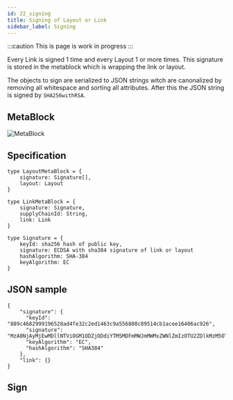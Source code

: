 ```yaml
---
id: 22_signing
title: Signing of Layout or Link
sidebar_label: Signing
---
```

:::caution
This is page is work in progress
:::

Every Link is signed 1 time and every Layout 1 or more times. This signature is stored
in the metablock which is wrapping the link or layout.

The objects to sign are serialized to JSON strings witch are canonalized by removing all 
whitespace and sorting all attributes. After this the JSON string is signed by `SHA256withRSA`.

## MetaBlock

![MetaBlock](/img/plantuml/70_reference_metablock.svg)

## Specification

```
type LayoutMetaBlock = {
    signature: Signature[],
    layout: Layout
}

type LinkMetaBlock = {
    signature: Signature,
    supplyChainId: String,
    link: Link
}

type Signature = {
    keyId: sha256 hash of public key,
    signature: ECDSA with sha384 signature of link or layout
    hashAlgorithm: SHA-384
    keyAlgorithm: EC
}
```
## JSON sample

```
{
    "signature": {
      "keyId": "889c4682999196528ad4fe32c2ed1463c9a556800c89514cb1acee16406ac926",
      "signature": "MzA0NjAyMjEwMDllNTViOGM1ODZjODdiYTM5MDFmMWJmMWMxZWNlZmIzOTU2ZDlkMzM5OTU2Yjg2YjBhN2FkNzk4YWUzNGUyNmEwMjIxMDBmNmQ4NmRhYTE1YmMzNDE5MjM4YWQ3YjBlNDk1NzE1MjZiZTE0ODkwNmU2Mzg1NWU2ODcxOTBiZjE2Y2Y0NmE0",
      "keyAlgorithm": "EC",
      "hashAlgorithm": "SHA384"
    },
    "link": {}
}
```
## Sign



